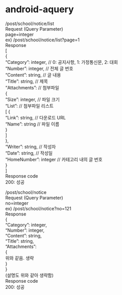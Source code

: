 # android-aquery

/post/school/notice/list  
Request (Query Parameter)  
page=integer  
ex) /post/school/notice/list?page=1  
Response  
[  
  {  
  “Category”: integer,		// 0: 공지사항, 1: 가정통신문, 2: 대회  
  “Number”: integer,		// 전체 글 번호  
  “Content”: string,		// 글 내용  
  “Title”: string,		// 제목  
  “Attachments”:		// 첨부파일  
    {  
      “Size”: integer,		// 파일 크기  
      “List”:			// 첨부파일 리스트  
        [ 
          {  
            “Link”: string,		// 다운로드 URL  
            “Name”: string		// 파일 이름  
          }  
        ]  
    },  
      “Writer”: string,		// 작성자  
      “Date”: string,		// 작성일  
      “HomeNumber”: integer	// 카테고리 내의 글 번호  
  }      
]  
Response code  
200: 성공  
  
/post/school/notice  
Request (Query Parameter)  
no=integer  
ex) /post/school/notice?no=121   
Response    
{  
  “Category”: integer,  
  “Number”: integer,  
  “Content”: string,  
  “Title”: string,  
  “Attachments”:  
  {  
    위와 같음. 생략  
  }  
}  
(설명도 위와 같아 생략함)  
Response code  
200: 성공  
